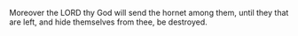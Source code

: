 Moreover the LORD thy God will send the hornet among them, until they that are left, and hide themselves from thee, be destroyed.
